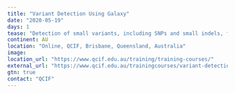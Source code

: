 ```yaml
---
title: "Variant Detection Using Galaxy"
date: "2020-05-19"
days: 1
tease: "Detection of small variants, including SNPs and small indels, from next-generation sequencing data."
continent: AU
location: "Online, QCIF, Brisbane, Queensland, Australia"
image: 
location_url: "https://www.qcif.edu.au/training/training-courses/"
external_url: "https://www.qcif.edu.au/trainingcourses/variant-detection-using-galaxy/"
gtn: true
contact: "QCIF"
---
```

